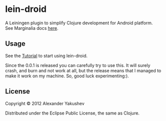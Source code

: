 # lein-droid

A Leiningen plugin to simplify Clojure development for Android
platform. See Marginalia docs [here](http://alexander-yakushev.github.com/lein-droid/).

## Usage

See the
[Tutorial](https://github.com/alexander-yakushev/lein-droid/wiki/Tutorial)
to start using lein-droid.

Since the 0.0.1 is released you can carefully try to use this. It will
surely crash, and burn and not work at all, but the release means that
I managed to make it work on my machine. So, good luck
experimenting:).

## License

Copyright © 2012 Alexander Yakushev

Distributed under the Eclipse Public License, the same as Clojure.
